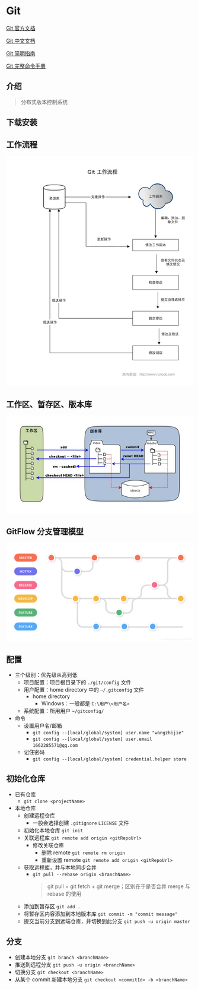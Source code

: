 # Git

[Git 官方文档](!https://git-scm.com/doc)

[Git 中文文档](!https://www.php.cn/manual/view/34943.html)

[Git 简明指南](!https://www.runoob.com/manual/git-guide/)

[Git 完整命令手册](!https://www.runoob.com/manual/github-git-cheat-sheet.pdf)

## 介绍

> 分布式版本控制系统

## 下载安装

## 工作流程

![Git工作流程](./img/git-process.png)

## 工作区、暂存区、版本库

![工作区、暂存区、版本库](./img/area.jpg)

## GitFlow 分支管理模型

![Git工作流程](./img/git-flow.png)

## 配置

- 三个级别：优先级从高到低
  - 项目配置：项目根目录下的 `./git/config` 文件
  - 用户配置：home directory 中的 `~/.gitconfig` 文件
    - home directory
      - Windows：一般都是 `C:\用户\<用户名>`
  - 系统配置：所用用户 `~/gitconfig/`
- 命令
  - 设置用户名/邮箱
    - `git config --[local/global/system] user.name "wangzhijie"`
    - `git config --[local/global/system] user.email 1662285571@qq.com`
  - 记住密码
    - `git config --[local/global/system] credential.helper store`

## 初始化仓库

- 已有仓库
  - `git clone <projectName>`
- 本地仓库
  - 创建远程仓库
    - 一般会选择创建 `.gitignore` `LICENSE` 文件
  - 初始化本地仓库 `git init`
  - 关联远程库 `git remote add origin <gitRepoUrl>`
    - 修改关联仓库
      - 删除 remote `git remote rm origin`
      - 重新设置 remote `git remote add origin <gitRepoUrl>`
  - 获取远程库，并与本地同步合并
    - `git pull --rebase origin <branchName>`
      > git pull = git fetch + git merge；区别在于是否合并
      > merge 与 rebase 的使用
  - 添加到暂存区 `git add .`
  - 将暂存区内容添加到本地版本库 `git commit -m "commit message"`
  - 提交当前分支到远端仓库，并切换到此分支 `git push -u origin master`

## 分支

- 创建本地分支 `git branch <branchName>`
- 推送到远程分支 `git push -u origin <branchName>`
- 切换分支 `git checkout <branchName>`
- 从某个 commit 新建本地分支 `git checkout <commitId> -b <branchName>`
